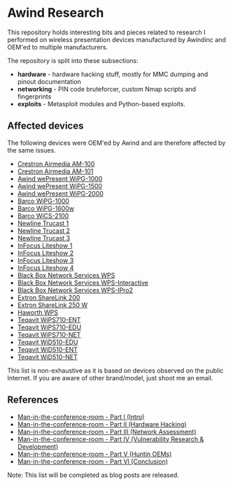 # Awind Research

This repository holds interesting bits and pieces related to research I performed on wireless presentation devices manufactured by Awindinc and OEM'ed to multiple manufacturers.

The repository is split into these subsections:

* **hardware** - hardware hacking stuff, mostly for MMC dumping and pinout documentation
* **networking** - PIN code bruteforcer, custom Nmap scripts and fingerprints
* **exploits** - Metasploit modules and Python-based exploits.


## Affected devices

The following devices were OEM'ed by Awind and are therefore affected by the same issues.

* [Crestron Airmedia AM-100](https://www.crestron.com/en-US/Products/Workspace-Solutions/Wireless-Presentation-Solutions/AirMedia-Presentation-Gateways/AM-100)
* [Crestron Airmedia AM-101](https://www.crestron.com/Products/Workspace-Solutions/Wireless-Presentation-Solutions/AirMedia-Presentation-Gateways/AM-101)
* [Awind wePresent WiPG-1000](http://www.awindinc.com/products_wepresent_wipg_1000.html)
* [Awind wePresent WiPG-1500](http://www.awindinc.com/products_wepresent_wipg_1500.html)
* [Awind wePresent WiPG-2000](http://www.awindinc.com/products_wepresent_wipg_2000.html)
* [Barco WiPG-1000](https://www.barco.com/en/product/wepresent-wipg-1000)
* [Barco WiPG-1600w](https://www.barco.com/en/product/wepresent-wipg-1600w)
* [Barco WiCS-2100](https://www.barco.com/en/product/wepresent-wics-2100)
* [Newline Trucast 1](#)
* [Newline Trucast 2](https://newlineinteractive.freshdesk.com/support/solutions/articles/8000022611-trucast-2-twp-1500-)
* [Newline Trucast 3](https://www.touchboards.com/newline-epr5a31820-000/)
* [InFocus Liteshow 1](#)
* [InFocus Liteshow 2](https://www.infocus.com/products/inliteshow2)
* [InFocus Liteshow 3](https://www.infocus.com/products/inliteshow3)
* [InFocus Liteshow 4](https://www.infocus.com/products/inliteshow4)
* [Black Box Network Services WPS](#)
* [Black Box Network Services WPS-Interactive](#)
* [Black Box Network Services WPS-IPro2](#)
* [Extron ShareLink 200](https://www.extron.com/company/article.aspx?id=sharelink200nspr)
* [Extron ShareLink 250 W](https://www.extron.com/article/sharelink200ad)
* [Haworth WPS](https://la.haworth.com/)
* [Teqavit WiPS710-ENT](http://www.teqavit.com/wips710-ent)
* [Teqavit WiPS710-EDU](http://www.teqavit.com/wips710-edu)
* [Teqavit WiPS710-NET](http://www.teqavit.com/wips710-net)
* [Teqavit WiD510-EDU](http://www.teqavit.com/wid510-edu)
* [Teqavit WiD510-ENT](http://www.teqavit.com/wid510-ent)
* [Teqavit WiD510-NET](http://www.teqavit.com/wid510-net)

This list is non-exhaustive as it is based on devices observed on the public Internet. If you are aware of other brand/model, just shoot me an email.


## References

* [Man-in-the-conference-room - Part I (Intro)](https://qkaiser.github.io/pentesting/2019/03/25/awind-device/)
* [Man-in-the-conference-room - Part II (Hardware Hacking)](https://qkaiser.github.io/pentesting/2019/03/25/awind-device-hardware/)
* [Man-in-the-conference-room - Part III (Network Assessment)](https://qkaiser.github.io/pentesting/2019/03/26/awind-device-network/)
* [Man-in-the-conference-room - Part IV (Vulnerability Research & Development)](https://qkaiser.github.io/pentesting/2019/03/27/awind-device-vrd/)
* [Man-in-the-conference-room - Part V (Huntin OEMs)](#)
* [Man-in-the-conference-room - Part VI (Conclusion)](#)

Note: This list will be completed as blog posts are released.
